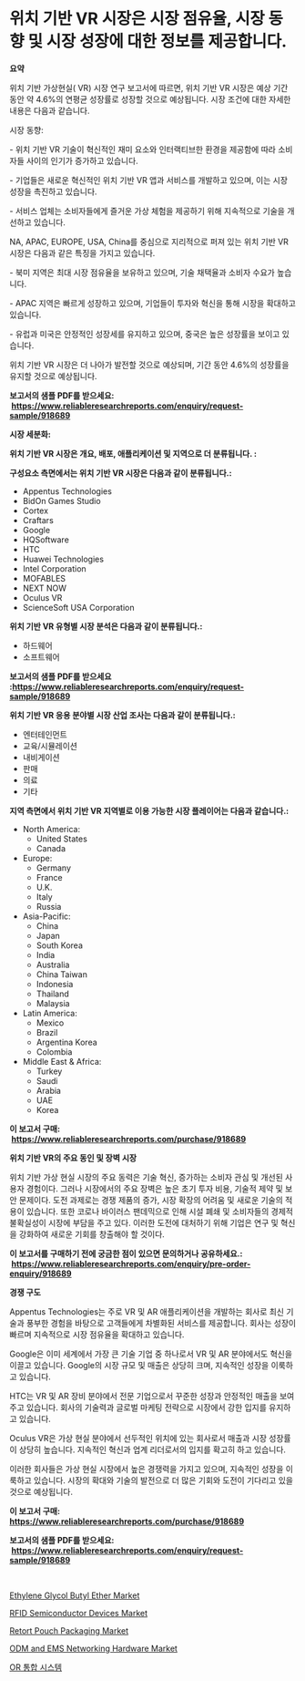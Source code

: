 <p><h1>위치 기반 VR 시장은 시장 점유율, 시장 동향 및 시장 성장에 대한 정보를 제공합니다.</h1></p><p><strong>요약</strong></p>
<p><p>위치 기반 가상현실( VR) 시장 연구 보고서에 따르면, 위치 기반 VR 시장은 예상 기간 동안 약 4.6%의 연평균 성장률로 성장할 것으로 예상됩니다. 시장 조건에 대한 자세한 내용은 다음과 같습니다.</p><p>시장 동향:</p><p>- 위치 기반 VR 기술이 혁신적인 재미 요소와 인터랙티브한 환경을 제공함에 따라 소비자들 사이의 인기가 증가하고 있습니다.</p><p>- 기업들은 새로운 혁신적인 위치 기반 VR 앱과 서비스를 개발하고 있으며, 이는 시장 성장을 촉진하고 있습니다.</p><p>- 서비스 업체는 소비자들에게 즐거운 가상 체험을 제공하기 위해 지속적으로 기술을 개선하고 있습니다.</p><p>NA, APAC, EUROPE, USA, China를 중심으로 지리적으로 퍼져 있는 위치 기반 VR 시장은 다음과 같은 특징을 가지고 있습니다.</p><p>- 북미 지역은 최대 시장 점유율을 보유하고 있으며, 기술 채택율과 소비자 수요가 높습니다.</p><p>- APAC 지역은 빠르게 성장하고 있으며, 기업들이 투자와 혁신을 통해 시장을 확대하고 있습니다.</p><p>- 유럽과 미국은 안정적인 성장세를 유지하고 있으며, 중국은 높은 성장률을 보이고 있습니다.</p><p>위치 기반 VR 시장은 더 나아가 발전할 것으로 예상되며, 기간 동안 4.6%의 성장률을 유지할 것으로 예상됩니다.</p></p>
<p><strong>보고서의 샘플 PDF를 받으세요: &nbsp;<a href="https://www.reliableresearchreports.com/enquiry/request-sample/918689">https://www.reliableresearchreports.com/enquiry/request-sample/918689</a></strong></p>
<p><strong>시장 세분화:</strong></p>
<p><strong> 위치 기반 VR 시장은 개요, 배포, 애플리케이션 및 지역으로 더 분류됩니다. :</strong></p>
<p><strong>구성요소 측면에서는 위치 기반 VR 시장은 다음과 같이 분류됩니다.:</strong></p>
<p><ul><li>Appentus Technologies</li><li>BidOn Games Studio</li><li>Cortex</li><li>Craftars</li><li>Google</li><li>HQSoftware</li><li>HTC</li><li>Huawei Technologies</li><li>Intel Corporation</li><li>MOFABLES</li><li>NEXT NOW</li><li>Oculus VR</li><li>ScienceSoft USA Corporation</li></ul></p>
<p><strong> 위치 기반 VR 유형별 시장 분석은 다음과 같이 분류됩니다.:</strong></p>
<p><ul><li>하드웨어</li><li>소프트웨어</li></ul></p>
<p><strong>보고서의 샘플 PDF를 받으세요 :<a href="https://www.reliableresearchreports.com/enquiry/request-sample/918689">https://www.reliableresearchreports.com/enquiry/request-sample/918689</a></strong></p>
<p><strong> 위치 기반 VR 응용 분야별 시장 산업 조사는 다음과 같이 분류됩니다.:</strong></p>
<p><ul><li>엔터테인먼트</li><li>교육/시뮬레이션</li><li>내비게이션</li><li>판매</li><li>의료</li><li>기타</li></ul></p>
<p><strong>지역 측면에서 위치 기반 VR 지역별로 이용 가능한 시장 플레이어는 다음과 같습니다.:</strong></p>
<p><ul>
    <li>
        North America:
        <ul>
            <li>United States</li>
            <li>Canada</li>
        </ul>
    </li>
    <li>
        Europe:
        <ul>
            <li>Germany</li>
            <li>France</li>
            <li>U.K.</li>
            <li>Italy</li>
            <li>Russia</li>
        </ul>
    </li>
    <li>
        Asia-Pacific:
        <ul>
            <li>China</li>
            <li>Japan</li>
            <li>South Korea</li>
            <li>India</li>
            <li>Australia</li>
            <li>China Taiwan</li>
            <li>Indonesia</li>
            <li>Thailand</li>
            <li>Malaysia</li>
        </ul>
    </li>
    <li>
        Latin America:
        <ul>
            <li>Mexico</li>
            <li>Brazil</li>
            <li>Argentina Korea</li>
            <li>Colombia</li>
        </ul>
    </li>
    <li>
        Middle East & Africa:
        <ul>
            <li>Turkey</li>
            <li>Saudi</li>
            <li>Arabia</li>
            <li>UAE</li>
            <li>Korea</li>
        </ul>
    </li>
    </ul></p>
<p><strong>이 보고서 구매: &nbsp;<a href="https://www.reliableresearchreports.com/purchase/918689">https://www.reliableresearchreports.com/purchase/918689</a></strong></p>
<p><strong>위치 기반 VR의 주요 동인 및 장벽 시장</strong></p>
<p><p>위치 기반 가상 현실 시장의 주요 동력은 기술 혁신, 증가하는 소비자 관심 및 개선된 사용자 경험이다. 그러나 시장에서의 주요 장벽은 높은 초기 투자 비용, 기술적 제약 및 보안 문제이다. 도전 과제로는 경쟁 제품의 증가, 시장 확장의 어려움 및 새로운 기술의 적용이 있습니다. 또한 코로나 바이러스 팬데믹으로 인해 시설 폐쇄 및 소비자들의 경제적 불확실성이 시장에 부담을 주고 있다. 이러한 도전에 대처하기 위해 기업은 연구 및 혁신을 강화하여 새로운 기회를 창출해야 할 것이다.</p></p>
<p><strong>이 보고서를 구매하기 전에 궁금한 점이 있으면 문의하거나 공유하세요.: &nbsp;<a href="https://www.reliableresearchreports.com/enquiry/pre-order-enquiry/918689">https://www.reliableresearchreports.com/enquiry/pre-order-enquiry/918689</a></strong></p>
<p><strong>경쟁 구도</strong></p>
<p><p>Appentus Technologies는 주로 VR 및 AR 애플리케이션을 개발하는 회사로 최신 기술과 풍부한 경험을 바탕으로 고객들에게 차별화된 서비스를 제공합니다. 회사는 성장이 빠르며 지속적으로 시장 점유율을 확대하고 있습니다.</p><p>Google은 이미 세계에서 가장 큰 기술 기업 중 하나로서 VR 및 AR 분야에서도 혁신을 이끌고 있습니다. Google의 시장 규모 및 매출은 상당히 크며, 지속적인 성장을 이룩하고 있습니다.</p><p>HTC는 VR 및 AR 장비 분야에서 전문 기업으로서 꾸준한 성장과 안정적인 매출을 보여주고 있습니다. 회사의 기술력과 글로벌 마케팅 전략으로 시장에서 강한 입지를 유지하고 있습니다.</p><p>Oculus VR은 가상 현실 분야에서 선두적인 위치에 있는 회사로서 매출과 시장 성장률이 상당히 높습니다. 지속적인 혁신과 업계 리더로서의 입지를 확고히 하고 있습니다.</p><p>이러한 회사들은 가상 현실 시장에서 높은 경쟁력을 가지고 있으며, 지속적인 성장을 이룩하고 있습니다. 시장의 확대와 기술의 발전으로 더 많은 기회와 도전이 기다리고 있을 것으로 예상됩니다.</p></p>
<p><strong>이 보고서 구매: &nbsp; <a href="https://www.reliableresearchreports.com/purchase/918689">https://www.reliableresearchreports.com/purchase/918689</a></strong></p>
<p><strong>보고서의 샘플 PDF를 받으세요: &nbsp;<a href="https://www.reliableresearchreports.com/enquiry/request-sample/918689">https://www.reliableresearchreports.com/enquiry/request-sample/918689</a></strong><strong></strong></p>
<p>&nbsp;</p>
<p><p><a href="https://view.publitas.com/reportprime-1/ethylene-glycol-butyl-ether-market-offers-provide-insightful-data-for-the-time-period-from-2024-to-2031-and-also-provide-analysis-based-on-application-type-and-region/">Ethylene Glycol Butyl Ether Market</a></p><p><a href="https://issuu.com/reportprime-2/docs/rfid-semiconductor-devices-market-size-2030.pptx">RFID Semiconductor Devices Market</a></p><p><a href="https://github.com/FassouRP/Market-Research-Report-List-3/blob/main/retort-pouch-packaging-market.md">Retort Pouch Packaging Market</a></p><p><a href="https://issuu.com/reportprime-2/docs/odm-and-ems-networking-hardware-market-size-2030.p">ODM and EMS Networking Hardware Market</a></p><p><a href="https://github.com/mpodehpw07370073/Market-Research-Report-List-1/blob/main/5880119183885.md">OR 통합 시스템</a></p></p>